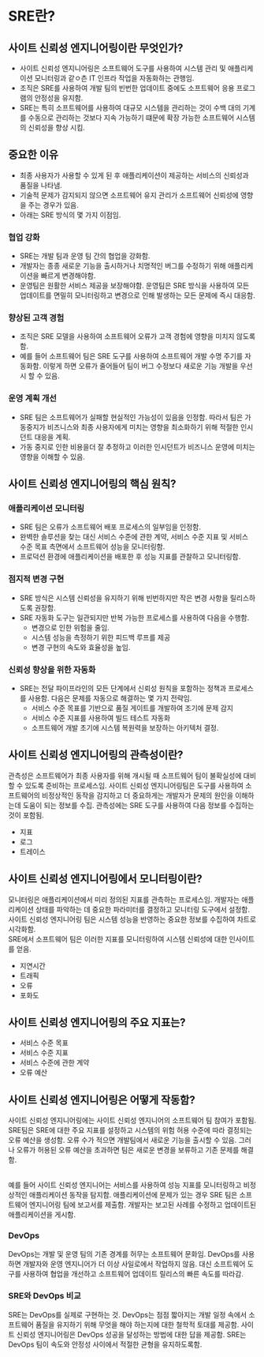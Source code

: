 # SRE란?
## 사이트 신뢰성 엔지니어링이란 무엇인가?
- 사이트 신뢰성 엔지니어링은 소프트웨어 도구를 사용하여 시스템 관리 및 애플리케이션 모니터링과 같ㅇ츤 IT 인프라 작업을 자동화하는 관행임.
- 조직은 SRE를 사용하여 개발 팀의 빈번한 업데이트 중에도 소프트웨어 응용 프로그램의 안정성을 유지함.
- SRE는 특히 소프트웨어를 사용하여 대규모 시스템을 관리하는 것이 수백 대의 기계를 수동으로 관리하는 것보다 지속 가능하기 떄문에 확장 가능한 소프트웨어 시스템의 신뢰성을 향상 시킴.

## 중요한 이유
- 최종 사용자가 사용할 수 있게 된 후 애플리케이션이 제공하는 서비스의 신뢰성과 품질을 나타냄.
- 기술적 문제가 감지되지 않으면 소프트웨어 유지 관리가 소프트웨어 신뢰성에 영향을 주는 경우가 있음.
- 아래는 SRE 방식의 몇 가지 이점임.

### 협업 강화
- SRE는 개발 팀과 운영 팀 간의 협업을 강화함.
- 개발자는 종종 새로운 기능을 출시하거나 치명적인 버그를 수정하기 위해 애플리케이션을 빠르게 변경해야함.
- 운영팀은 원활한 서비스 제공을 보장해야함. 운영팀은 SRE 방식을 사용하여 모든 업데이트를 면밀히 모니터링하고 변경으로 인해 발생하는 모든 문제에 즉시 대응함.

### 향상된 고객 경험
- 조직은 SRE 모델을 사용하여 소프트웨어 오류가 고객 경험에 영향을 미치지 않도록함.
- 예를 들어 소프트웨어 팀은 SRE 도구를 사용하여 소프트웨어 개발 수명 주기를 자동화함. 이렇게 하면 오류가 줄어들어 팀이 버그 수정보다 새로운 기능 개발을 우선시 할 수 있음.

### 운영 계획 개선
- SRE 팀은 소프트웨어가 실패할 현실적인 가능성이 있음을 인정함. 따라서 팀은 가동중지가 비즈니스와 최종 사용자에게 미치는 영향을 최소화하기 위해 적절한 인시던트 대응을 계획.
- 가동 중지로 인한 비용을더 잘 추정하고 이러한 인시던트가 비즈니스 운영에 미치는 영향을 이해할 수 있음.

## 사이트 신뢰성 엔지니어링의 핵심 원칙?
### 애플리케이션 모니터링
- SRE 팀은 오류가 소프트웨어 배포 프로세스의 일부임을 인정함. 
- 완벽한 솔루션을 찾는 대신 서비스 수준에 관한 계약, 서비스 수준 지표 및 서비스 수준 목표 측면에서 소프트웨어 성능을 모니터링함.
- 프로덕션 환경에 애플리케이션을 배포한 후 성능 지표를 관찰하고 모니터링함.
### 점지적 변경 구현
- SRE 방식은 시스템 신뢰성을 유지하기 위해 빈번하지만 작은 변경 사항을 릴리스하도록 권장함.
- SRE 자동화 도구는 일관되지만 반복 가능한 프로세스를 사용하여 다음을 수행함.
  - 변경으로 인한 위험을 줄임.
  - 시스템 성능을 측정하기 위한 피드백 루프를 제공
  - 변경 구현의 속도와 효율성을 높임.
### 신뢰성 향상을 위한 자동화
- SRE는 전달 파이프라인의 모든 단계에서 신뢰성 원칙을 포함하는 정책과 프로세스를 사용함. 다음은 문제를 자동으로 해결하는 몇 가지 전략임.
  - 서비스 수준 목표를 기반으로 품질 게이트를 개발하여 조기에 문제 감지
  - 서비스 수준 지표를 사용하여 빌드 테스트 자동화
  - 소프트웨어 개발 초기에 시스템 복원력을 보장하는 아키텍처 결정.

## 사이트 신뢰성 엔지니어링의 관측성이란?
관측성은 소프트웨어가 최종 사용자를 위해 개시될 때 소프트웨어 팀이 불확실성에 대비할 수 있도록 준비하는 프로세스임. 사이트 신뢰성 엔지니어링팀은 도구를 사용하여 소프트웨어의 비정상적인 동작을 감지하고 더 중요하게는 
개발자가 문제의 원인을 이해하는데 도움이 되는 정보를 수집. 관측성에는 SRE 도구를 사용하여 다음 정보를 수집하는 것이 포함됨.

- 지표
- 로그
- 트레이스

## 사이트 신뢰성 엔지니어링에서 모니터링이란?
모니터링은 애플리케이션에서 미리 정의된 지표를 관측하는 프로세스임. 개발자는 애플리케이션 상태를 파악하는 데 중요한 파라미터를 결정하고 모니터링 도구에서 설정함. 사이트 신뢰성 엔지니어링 팀은 시스템 성능을 반영하는 
중요한 정보를 수집하여 차트로 시각화함. <br>
SRE에서 소프트웨어 팀은 이러한 지표를 모니터링하여 시스템 신뢰성에 대한 인사이트를 얻음.
- 지연시간
- 트래픽
- 오류
- 포화도

## 사이트 신뢰성 엔지니어링의 주요 지표는?
- 서비스 수준 목표
- 서비스 수준 지표
- 서비스 수준에 관한 계약
- 오류 예산

## 사이트 신뢰성 엔지니어링은 어떻게 작동함?
사이트 신뢰성 엔지니어링에는 사이트 신뢰성 엔지니어의 소프트웨어 팀 참여가 포함됨. SRE팀은 SRE에 대한 주요 지표를 설정하고 시스템의 위험 허용 수준에 따라 결정되는 오류 예산을 생성함.
오류 수가 적으면 개발팀에서 새로운 기능을 출시할 수 있음. 그러나 오류가 허용된 오류 예산을 초과하면 팀은 새로운 변경을 보류하고 기존 문제를 해결함.<br><br>

예를 들어 사이트 신뢰성 엔지니어는 서비스를 사용하여 성능 지표를 모니터링하고 비정상적인 애플리케이션 동작을 탐지함. 애플리케이션에 문제가 있는 경우 SRE 팀은 소프트웨어 엔지니어링 팀에 보고서를 제출함. 
개발자는 보고된 사례를 수정하고 업데이트된 애플리케이션을 게시함.

### DevOps
DevOps는 개발 및 운영 팀의 기존 경계를 허무는 소프트웨어 문화임. DevOps를 사용하면 개발자와 운영 엔지니어가 더 이상 사일로에서 작업하지 않음. 대신 소프트웨어 도구를 사용하여 협업을 개선하고 소프트웨어 업데이트 릴리스의 빠른 속도를 따라감.

### SRE와 DevOps 비교
SRE는 DevOps를 실제로 구현하는 것. DevOps는 점점 짧아지는 개발 일정 속에서 소프트웨어 품질을 유지하기 위해 무엇을 해야 하는지에 대한 철학적 토대를 제공함. 사이트 신뢰성 엔지니어링은 DevOps 
성공을 달성하는 방법에 대한 답을 제공함. SRE는 DevOps 팀이 속도와 안정성 사이에서 적절한 균형을 유지하도록함.
